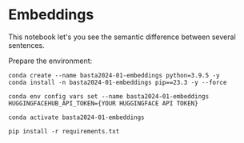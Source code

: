 # Embeddings

This notebook let's you see the semantic difference between several sentences.

Prepare the environment:
```
conda create --name basta2024-01-embeddings python=3.9.5 -y
conda install -n basta2024-01-embeddings pip==23.3 -y --force

conda env config vars set --name basta2024-01-embeddings HUGGINGFACEHUB_API_TOKEN={YOUR HUGGINGFACE API TOKEN}

conda activate basta2024-01-embeddings

pip install -r requirements.txt
```
